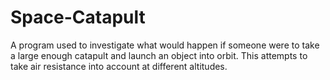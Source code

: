 # Space-Catapult
A program used to investigate what would happen if someone were to take a large enough catapult and launch an object into orbit. This attempts to take air resistance into account at different altitudes.
